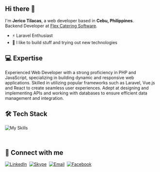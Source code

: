 ## Hi there 👋
I'm **Jerico Tilacas**, a web developer based in **Cebu, Philippines**.<br>
Backend Developer at [Flex Catering Software](https://www.flexcateringhq.com/).
- ⚡ Laravel Enthusiast
- 🚀 I like to build stuff and trying out new technologies

## 💻 Expertise
Experienced Web Developer with a strong proficiency in PHP and JavaScript, specializing in building dynamic and responsive web applications. Skilled in utilizing popular frameworks such as Laravel, Vue.js and React to create seamless user experiences. Adept at designing and implementing APIs and working with databases to ensure efficient data management and integration.

## 🛠️ Tech Stack
![My Skills](https://skillicons.dev/icons?i=laravel,vue,react,mysql,js,php,html,css,bootstrap,jquery,git,gulp,sass,vscode)

<br/>

## 📧 Connect with me
[![LinkedIn](https://img.shields.io/badge/LinkedIn-0077B5?style=for-the-badge&logo=linkedin&logoColor=white)](https://www.linkedin.com/in/jerico-tilacas-57896218b)&nbsp;
[![Skype](https://img.shields.io/badge/Skype-00AFF0?style=for-the-badge&logo=skype&logoColor=white)](https://join.skype.com/invite/dI21hhr3ZaQC)&nbsp;
[![Email](https://img.shields.io/badge/Gmail-D14836?style=for-the-badge&logo=gmail&logoColor=white)](mailto:jericotilacas@gmail.com)&nbsp;
[![Facebook](https://img.shields.io/badge/Facebook-1877F2?style=for-the-badge&logo=facebook&logoColor=white)](https://www.facebook.com/ecotilacas/)

